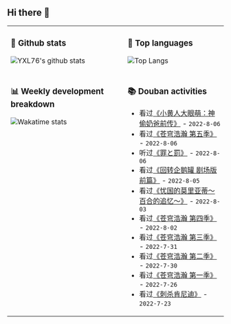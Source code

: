 ## Hi there 👋

<table>
<tr>
<td valign="top" width="54%">

### 🔭 Github stats

![YXL76's github stats](https://github-readme-stats.yxl76.vercel.app/api?username=YXL76&count_private=true&show_icons=true&include_all_commits=true&theme=prussian&line_height=28&disable_animations=true)

</td>

<td valign="top" width="46%">

### 🌱 Top languages

![Top Langs](https://github-readme-stats.yxl76.vercel.app/api/top-langs/?username=YXL76&layout=compact&theme=prussian&langs_count=8&hide=HTML,CSS,SCSS,Tex)

</td>
</tr>
<tr>
<td valign="top" width="54%">

### 📊 Weekly development breakdown

![Wakatime stats](https://github-readme-stats.yxl76.vercel.app/api/wakatime?username=YXL76&layout=compact&theme=prussian)

</td>
<td valign="top" width="46%">

### 📚 Douban activities

- 看过[《小黄人大眼萌：神偷奶爸前传》](http://movie.douban.com/subject/26642033/) - `2022-8-06`
- 看过[《苍穹浩瀚 第五季》](http://movie.douban.com/subject/34725334/) - `2022-8-06`
- 听过[《罪と罰》](https://music.douban.com/subject/1754922/) - `2022-8-06`
- 看过[《回转企鹅罐 剧场版 前篇》](http://movie.douban.com/subject/35419479/) - `2022-8-05`
- 看过[《忧国的莫里亚蒂～百合的追忆～》](http://movie.douban.com/subject/35688485/) - `2022-8-03`
- 看过[《苍穹浩瀚 第四季》](http://movie.douban.com/subject/30234319/) - `2022-8-02`
- 看过[《苍穹浩瀚 第三季》](http://movie.douban.com/subject/27025029/) - `2022-7-31`
- 看过[《苍穹浩瀚 第二季》](http://movie.douban.com/subject/26675245/) - `2022-7-30`
- 看过[《苍穹浩瀚 第一季》](http://movie.douban.com/subject/25926851/) - `2022-7-26`
- 看过[《刺杀肯尼迪》](http://movie.douban.com/subject/1292230/) - `2022-7-23`

</td>
</tr>
</table>

<!--
**YXL76/YXL76** is a ✨ _special_ ✨ repository because its `README.md` (this file) appears on your GitHub profile.

Here are some ideas to get you started:

- 🔭 I’m currently working on ...
- 🌱 I’m currently learning ...
- 👯 I’m looking to collaborate on ...
- 🤔 I’m looking for help with ...
- 💬 Ask me about ...
- 📫 How to reach me: ...
- 😄 Pronouns: ...
- ⚡ Fun fact: ...
-->
